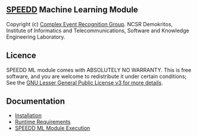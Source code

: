 ## [SPEEDD](http://www.speedd-project.eu) Machine Learning Module

Copyright (c) [Complex Event Recognition Group](http://cer.iit.demokritos.gr). NCSR Demokritos, Institute of Informatics and Telecommunications, Software and Knowledge Engineering Laboratory.

## Licence
SPEEDD ML module comes with ABSOLUTELY NO WARRANTY. This is free software, and you are welcome to redistribute it under certain conditions; See the [GNU Lesser General Public License v3 for more details](http://www.gnu.org/licenses/lgpl-3.0.html).

## Documentation

- [Installation](docs/Installation.md)
- [Runtime Requirements](docs/Requirements.md)
- [SPEEDD ML Module Execution](docs/Execution.md)
